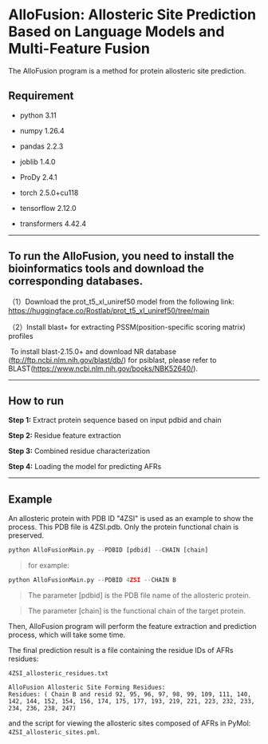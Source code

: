 # **AlloFusion: Allosteric Site Prediction Based on Language Models and Multi-Feature Fusion**

The AlloFusion program is a method for protein allosteric site prediction. 



## Requirement
- python 3.11

- numpy  1.26.4

- pandas  2.2.3

- joblib  1.4.0

- ProDy  2.4.1

- torch  2.5.0+cu118

- tensorflow  2.12.0

- transformers  4.42.4

  
---


## To run the AlloFusion, you need to install the bioinformatics tools and download the corresponding databases.
（1）Download the prot_t5_xl_uniref50 model from the following link:
	 	https://huggingface.co/Rostlab/prot_t5_xl_uniref50/tree/main  

（2）Install blast+ for extracting PSSM(position-specific scoring matrix) profiles

​			To install blast-2.15.0+ and download NR database (ftp://ftp.ncbi.nlm.nih.gov/blast/db/) for psiblast, please refer to BLAST(https://www.ncbi.nlm.nih.gov/books/NBK52640/).



---

## How to run

**Step 1:** Extract protein sequence based on input pdbid and chain

**Step 2:** Residue feature extraction

**Step 3:** Combined residue characterization

**Step 4:** Loading the model for predicting AFRs



---

## Example

An allosteric protein with PDB ID "4ZSI" is used as an example to show the process. This PDB file is 4ZSI.pdb. Only the protein functional chain is preserved.

```python
python AlloFusionMain.py --PDBID [pdbid] --CHAIN [chain]
```

> for example:
```python
python AlloFusionMain.py --PDBID 4ZSI --CHAIN B
```

> The parameter [pdbid] is the PDB file name of the allosteric protein.

> The parameter [chain] is the functional chain of the target protein.

Then, AlloFusion program will perform the feature extraction and prediction process, which will take some time.

The final prediction result is a file containing the residue IDs of AFRs residues:

`4ZSI_allosteric_residues.txt`

```
AlloFusion Allosteric Site Forming Residues:
Residues: ( Chain B and resid 92, 95, 96, 97, 98, 99, 109, 111, 140, 142, 144, 152, 154, 156, 174, 175, 177, 193, 219, 221, 223, 232, 233, 234, 236, 238, 247)
```

and the script for viewing the allosteric sites composed of AFRs in PyMol: `4ZSI_allosteric_sites.pml`.
